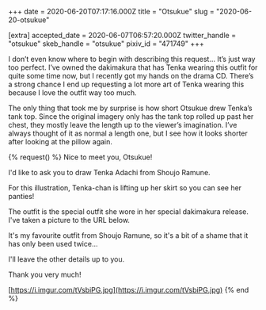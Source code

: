 +++
date = 2020-06-20T07:17:16.000Z
title = "Otsukue"
slug = "2020-06-20-otsukue"

[extra]
accepted_date = 2020-06-07T06:57:20.000Z
twitter_handle = "otsukue"
skeb_handle = "otsukue"
pixiv_id = "471749"
+++

I don’t even know where to begin with describing this request… It’s just way too perfect. I’ve owned the dakimakura that has Tenka wearing this outfit for quite some time now, but I recently got my hands on the drama CD. There’s a strong chance I end up requesting a lot more art of Tenka wearing this because I love the outfit way too much.

The only thing that took me by surprise is how short Otsukue drew Tenka’s tank top. Since the original imagery only has the tank top rolled up past her chest, they mostly leave the length up to the viewer’s imagination. I’ve always thought of it as normal a length one, but I see how it looks shorter after looking at the pillow again.

{% request() %}
Nice to meet you, Otsukue!

I'd like to ask you to draw Tenka Adachi from Shoujo Ramune.

For this illustration, Tenka-chan is lifting up her skirt so you can see her panties!

The outfit is the special outfit she wore in her special dakimakura release. I've taken a picture to the URL below.

It's my favourite outfit from Shoujo Ramune, so it's a bit of a shame that it has only been used twice...

I'll leave the other details up to you.

Thank you very much!

[https://i.imgur.com/tVsbiPG.jpg](https://i.imgur.com/tVsbiPG.jpg)
{% end %}